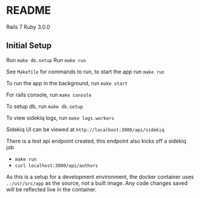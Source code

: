 # README

Rails 7
Ruby 3.0.0

## Initial Setup
Run `make db.setup`
Run `make run`


See `Makefile` for commands to run, to start the app run `make run`

To run the app in the background, run `make start`

For rails console, run `make console`

To setup db, run `make db.setup`

To view sidekiq logs, run `make logs.workers`

Sidekiq UI can be viewed at `http://localhost:3000/api/sidekiq`

There is a test api endpoint created, this endpoint also kicks off a sidekiq job
- `make run`
- `curl localhost:3000/api/authors`


As this is a setup for a development environment, the docker container uses `.:/usr/src/app` as the source, not a built image. Any code changes saved will be reflected live in the container.

